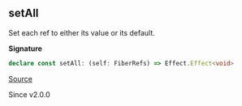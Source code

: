 ## setAll

Set each ref to either its value or its default.

**Signature**

```ts
declare const setAll: (self: FiberRefs) => Effect.Effect<void>
```

[Source](https://github.com/Effect-TS/effect/tree/main/packages/effect/src/FiberRefs.ts#L118)

Since v2.0.0